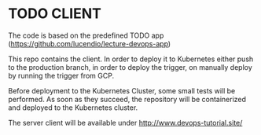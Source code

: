 # TODO CLIENT
The code is based on the predefined TODO app (https://github.com/lucendio/lecture-devops-app)

This repo contains the client. In order to deploy it to Kubernetes either push to the production branch,
in order to deploy the trigger, on manually deploy by running the trigger from GCP.

Before deployment to the Kubernetes Cluster, some small tests will be performed. As soon as they succeed,
the repository will be containerized and deployed to the Kubernetes cluster.

The server client will be available under http://www.devops-tutorial.site/
